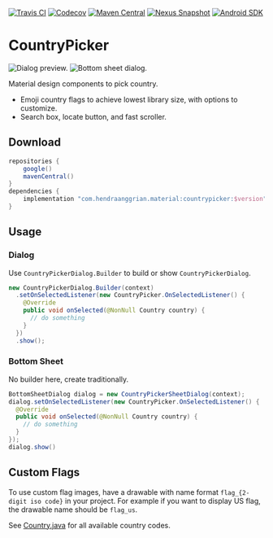 [![Travis CI](https://img.shields.io/travis/com/hendraanggrian/material/countrypicker)](https://travis-ci.com/github/hendraanggrian/countrypicker/)
[![Codecov](https://img.shields.io/codecov/c/github/hendraanggrian/countrypicker)](https://codecov.io/gh/hendraanggrian/countrypicker/)
[![Maven Central](https://img.shields.io/maven-central/v/com.hendraanggrian.material/countrypicker)](https://repo1.maven.org/maven2/com/hendraanggrian/material/countrypicker/)
[![Nexus Snapshot](https://img.shields.io/nexus/s/com.hendraanggrian.material/countrypicker?server=https%3A%2F%2Fs01.oss.sonatype.org)](https://s01.oss.sonatype.org/content/repositories/snapshots/com/hendraanggrian/material/countrypicker/)
[![Android SDK](https://img.shields.io/badge/sdk-16%2B-informational)](https://developer.android.com/studio/releases/platforms/#4.1)

# CountryPicker

![Dialog preview.](https://github.com/hendraanggrian/countrypicker/raw/assets/preview_dialog.png)
![Bottom sheet dialog.](https://github.com/hendraanggrian/countrypicker/raw/assets/preview_sheet.png)

Material design components to pick country.

- Emoji country flags to achieve lowest library size, with options to customize.
- Search box, locate button, and fast scroller.

## Download

```gradle
repositories {
    google()
    mavenCentral()
}
dependencies {
    implementation "com.hendraanggrian.material:countrypicker:$version"
}
```

## Usage

### Dialog

Use `CountryPickerDialog.Builder` to build or show `CountryPickerDialog`.

```java
new CountryPickerDialog.Builder(context)
  .setOnSelectedListener(new CountryPicker.OnSelectedListener() {
    @Override
    public void onSelected(@NonNull Country country) {
      // do something
    }
  })
  .show();
```

### Bottom Sheet

No builder here, create traditionally.

```java
BottomSheetDialog dialog = new CountryPickerSheetDialog(context);
dialog.setOnSelectedListener(new CountryPicker.OnSelectedListener() {
  @Override
  public void onSelected(@NonNull Country country) {
    // do something
  }
});
dialog.show()
```

## Custom Flags

To use custom flag images, have a drawable with name format
`flag_{2-digit iso code}` in your project. For example if you want to display US
flag, the drawable name should be `flag_us`.

See [Country.java](/countrypicker/src/com/hendraanggrian/appcompat/countrypicker/Country.java)
for all available country codes.
